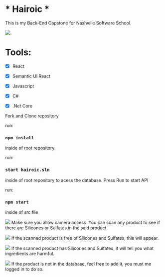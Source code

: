 # * Hairoic *

This is my Back-End Capstone for Nashville Software School.

![](pics/Hairoic.jpg)

# Tools:

- [x] React
- [x] Semantic UI React
- [x] Javascript 
- [x] C#
- [x] .Net Core


Fork and Clone repository

run:
### `npm install`
inside of root repository.

run:
### `start hairoic.sln`
inside of root repository to acess the database.
Press Run to start API

run:
### `npm start`
inside of src file

![](pics/HairoicScan.jpg)
Make sure you allow camera access.
You can scan any product to see if there are Silicones or Sulfates in the said product.


![](pics/GoodProd.jpg)
If the scanned product is free of Silicones and Sulfates, this will appear.

![](pics/BadProd.jpg)
If the scanned product has Silicones and Sulfates, it will tell you what ingredients are harmful.

![](pics/NewProd.jpg)
If the product is not in the database, feel free to add it, you must me logged in to do so.
